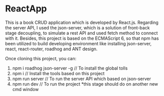 # ReactApp
This is a book CRUD application which is developed by React.js. Regarding the server API, I used the json-server, which is a solution of front-back stage decoupling, to simulate a rest API and used fetch method to connect with it. Besides, this project is based on the ECMAScript 6, so that npm has been utilized to build developing environment like installing json-server, react, react-router, roadhog and ANT design.

Once cloning this project, you can:
1. npm i roadhog json-server -g    // To install the global tolls
2. npm i                           // Install the tools based on this project
3. npm run server                  // To run the server API which based on json-server
4. npm run dev                     // To run the project *this stage should do on another new cmd window 
